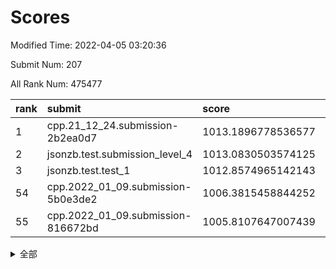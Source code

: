 # Scores

Modified Time: 2022-04-05 03:20:36

Submit Num: 207

All Rank Num: 475477

| rank |               submit               |       score        |       sigma        | pk_num |
| :--- | :--------------------------------- | :----------------- | :----------------- | :----- |
| 1    | cpp.21_12_24.submission-2b2ea0d7   | 1013.1896778536577 | 0.8110627883081328 | 9191   |
| 2    | jsonzb.test.submission_level_4     | 1013.0830503574125 | 0.8165772893965458 | 9189   |
| 3    | jsonzb.test.test_1                 | 1012.8574965142143 | 0.8128091190258155 | 9188   |
| 54   | cpp.2022_01_09.submission-5b0e3de2 | 1006.3815458844252 | 0.7341227667879238 | 9188   |
| 55   | cpp.2022_01_09.submission-816672bd | 1005.8107647007439 | 0.7226012375501948 | 9186   |


<details>
<summary>全部</summary>

| rank |                 submit                 |       score        |       sigma        | pk_num |
| :--- | :------------------------------------- | :----------------- | :----------------- | :----- |
| 1    | cpp.21_12_24.submission-2b2ea0d7       | 1013.1896778536577 | 0.8110627883081328 | 9191   |
| 2    | jsonzb.test.submission_level_4         | 1013.0830503574125 | 0.8165772893965458 | 9189   |
| 3    | jsonzb.test.test_1                     | 1012.8574965142143 | 0.8128091190258155 | 9188   |
| 4    | gobigger.level_3.submission_level_3_18 | 1012.6524864654785 | 0.7889380059985152 | 9188   |
| 5    | gobigger.level_3.submission_level_3_10 | 1012.191376235687  | 0.7689712586013188 | 9193   |
| 6    | gobigger.level_3.submission_level_3_13 | 1011.4663905445034 | 0.7946750213259605 | 9191   |
| 7    | gobigger.level_3.submission_level_3_4  | 1011.0259134302178 | 0.751432365445894  | 9191   |
| 8    | gobigger.level_3.submission_level_3_11 | 1010.709613522074  | 0.7561263386796057 | 9186   |
| 9    | gobigger.level_3.submission_level_3_45 | 1010.6188723899567 | 0.7555939531745517 | 9181   |
| 10   | gobigger.level_3.submission_level_3_8  | 1010.6116628340137 | 0.7823808227948409 | 9190   |
| 11   | gobigger.level_3.submission_level_3_12 | 1010.6059721023121 | 0.7862589908798011 | 9184   |
| 12   | gobigger.level_3.submission_level_3_5  | 1010.5892188387805 | 0.7627327628004187 | 9180   |
| 13   | gobigger.level_3.submission_level_3_21 | 1010.552489966869  | 0.7487601244893466 | 9186   |
| 14   | gobigger.level_3.submission_level_3_44 | 1010.4690443866439 | 0.7665005635307303 | 9184   |
| 15   | gobigger.level_3.submission_level_3_32 | 1010.4575893625755 | 0.7630897077032708 | 9187   |
| 16   | gobigger.level_3.submission_level_3_1  | 1010.4509499619533 | 0.7691139720596015 | 9188   |
| 17   | gobigger.level_3.submission_level_3_47 | 1010.4251884876859 | 0.772156156308627  | 9185   |
| 18   | gobigger.level_3.submission_level_3_48 | 1010.3608707295596 | 0.7553562822083326 | 9191   |
| 19   | gobigger.level_3.submission_level_3_37 | 1010.3295662977597 | 0.7719277275249564 | 9192   |
| 20   | gobigger.level_3.submission_level_3_15 | 1010.2967811240503 | 0.8197650630968645 | 9189   |
| 21   | gobigger.level_3.submission_level_3_0  | 1010.2962285087252 | 0.7749617932756292 | 9188   |
| 22   | gobigger.level_3.submission_level_3_49 | 1010.2705527657181 | 0.7619889847162055 | 9190   |
| 23   | gobigger.level_3.submission_level_3_26 | 1010.2570240478474 | 0.7554838527228309 | 9191   |
| 24   | gobigger.level_3.submission_level_3_38 | 1010.2525738635626 | 0.7524661280550639 | 9187   |
| 25   | gobigger.level_3.submission_level_3_2  | 1010.246406118401  | 0.7585876188157583 | 9188   |
| 26   | gobigger.level_3.submission_level_3_31 | 1010.0711472555648 | 0.7582635289706194 | 9188   |
| 27   | gobigger.level_3.submission_level_3_16 | 1010.0320182717857 | 0.7639816577512379 | 9188   |
| 28   | gobigger.level_3.submission_level_3_17 | 1009.9885227765329 | 0.7642803321243624 | 9190   |
| 29   | gobigger.level_3.submission_level_3_36 | 1009.9654741192144 | 0.7491137340639691 | 9184   |
| 30   | gobigger.level_3.submission_level_3_25 | 1009.9486831270087 | 0.7453661143988723 | 9187   |
| 31   | gobigger.level_3.submission_level_3_23 | 1009.844922861984  | 0.7476579130338784 | 9187   |
| 32   | gobigger.level_3.submission_level_3_35 | 1009.6876517977712 | 0.7488425777985834 | 9186   |
| 33   | gobigger.level_3.submission_level_3_22 | 1009.6204866879955 | 0.76283926360095   | 9188   |
| 34   | gobigger.level_3.submission_level_3_19 | 1009.508024828608  | 0.7587328451971214 | 9186   |
| 35   | gobigger.level_3.submission_level_3_29 | 1009.4112871391799 | 0.7610887384486749 | 9185   |
| 36   | gobigger.level_3.submission_level_3_3  | 1009.404984671377  | 0.7484363574262418 | 9193   |
| 37   | gobigger.level_3.submission_level_3_46 | 1009.3911058357116 | 0.7388854365533087 | 9183   |
| 38   | gobigger.level_3.submission_level_3_40 | 1009.3135088989608 | 0.7290471658809385 | 9190   |
| 39   | gobigger.level_3.submission_level_3_43 | 1009.308409289056  | 0.7579551619155901 | 9185   |
| 40   | gobigger.level_3.submission_level_3_6  | 1009.1636172004129 | 0.7789612449203106 | 9189   |
| 41   | gobigger.level_3.submission_level_3_42 | 1009.1307422847048 | 0.767397044496551  | 9188   |
| 42   | gobigger.level_3.submission_level_3_34 | 1009.0907063726847 | 0.7471888139815986 | 9181   |
| 43   | gobigger.level_3.submission_level_3_7  | 1009.0903273888251 | 0.7279332673652524 | 9184   |
| 44   | gobigger.level_3.submission_level_3_39 | 1009.0768689347404 | 0.7700700933156102 | 9187   |
| 45   | gobigger.level_3.submission_level_3_41 | 1009.0755611464575 | 0.7509661617126783 | 9188   |
| 46   | gobigger.level_3.submission_level_3_27 | 1008.9880472137455 | 0.7525567377005322 | 9188   |
| 47   | gobigger.level_3.submission_level_3_30 | 1008.9634444591026 | 0.7395335956889598 | 9186   |
| 48   | gobigger.level_3.submission_level_3_14 | 1008.9563961732555 | 0.7681558441602646 | 9186   |
| 49   | gobigger.level_3.submission_level_3_28 | 1008.9466078050208 | 0.7433329435798105 | 9190   |
| 50   | gobigger.level_3.submission_level_3_20 | 1008.9154969841259 | 0.7478346853713796 | 9193   |
| 51   | gobigger.level_3.submission_level_3_9  | 1008.8183404172547 | 0.7695188250126406 | 9185   |
| 52   | gobigger.level_3.submission_level_3_33 | 1008.625667809515  | 0.7463763666350451 | 9187   |
| 53   | gobigger.level_3.submission_level_3_24 | 1008.4646447654341 | 0.7426085902243188 | 9188   |
| 54   | cpp.2022_01_09.submission-5b0e3de2     | 1006.3815458844252 | 0.7341227667879238 | 9188   |
| 55   | cpp.2022_01_09.submission-816672bd     | 1005.8107647007439 | 0.7226012375501948 | 9186   |
| 56   | gobigger.level_1.submission_level_1_24 | 1005.0500810656363 | 0.7089697976314236 | 9188   |
| 57   | gobigger.level_1.submission_level_1_40 | 1004.8601000389664 | 0.7124706511368376 | 9184   |
| 58   | gobigger.level_1.submission_level_1_5  | 1004.6948943019366 | 0.7151975795049043 | 9190   |
| 59   | gobigger.level_1.submission_level_1_36 | 1004.482222466604  | 0.717340006788319  | 9188   |
| 60   | gobigger.level_1.submission_level_1_34 | 1004.224204325493  | 0.7124262373459856 | 9191   |
| 61   | gobigger.level_1.submission_level_1_32 | 1004.074951930445  | 0.7235547597030195 | 9186   |
| 62   | gobigger.level_1.submission_level_1_22 | 1004.0745283480951 | 0.7117140485602101 | 9187   |
| 63   | gobigger.level_1.submission_level_1_28 | 1004.0697948503779 | 0.7210126680415722 | 9188   |
| 64   | gobigger.level_1.submission_level_1_49 | 1003.9380065134544 | 0.7145961220951065 | 9189   |
| 65   | gobigger.level_1.submission_level_1_31 | 1003.8757520860221 | 0.7117728996778069 | 9188   |
| 66   | gobigger.level_1.submission_level_1_12 | 1003.8744363774158 | 0.7178940459510572 | 9192   |
| 67   | gobigger.level_1.submission_level_1_16 | 1003.8565707211751 | 0.7078767118211244 | 9189   |
| 68   | gobigger.level_1.submission_level_1_21 | 1003.7518779069948 | 0.7204982415700057 | 9186   |
| 69   | gobigger.level_1.submission_level_1_10 | 1003.7450961662703 | 0.7152440907266395 | 9187   |
| 70   | gobigger.level_1.submission_level_1_47 | 1003.7346205182077 | 0.717627943661054  | 9194   |
| 71   | gobigger.level_1.submission_level_1_9  | 1003.5434965919693 | 0.7139450061445441 | 9186   |
| 72   | gobigger.level_1.submission_level_1_14 | 1003.5300912816102 | 0.7284423965569136 | 9185   |
| 73   | gobigger.level_1.submission_level_1_11 | 1003.435811833427  | 0.7122554985470841 | 9189   |
| 74   | gobigger.level_1.submission_level_1_46 | 1003.4210691130423 | 0.7057996632129732 | 9186   |
| 75   | gobigger.level_1.submission_level_1_17 | 1003.4173163107482 | 0.720033966428616  | 9183   |
| 76   | gobigger.level_1.submission_level_1_3  | 1003.4057082064618 | 0.7131806866274084 | 9189   |
| 77   | gobigger.level_1.submission_level_1_13 | 1003.29228687532   | 0.7145996837809265 | 9183   |
| 78   | gobigger.level_1.submission_level_1_23 | 1003.2132907811678 | 0.724834315615168  | 9189   |
| 79   | gobigger.level_1.submission_level_1_39 | 1003.1921045118739 | 0.7154012364207956 | 9188   |
| 80   | gobigger.level_1.submission_level_1_25 | 1003.1737284405395 | 0.7149705496816416 | 9182   |
| 81   | gobigger.level_1.submission_level_1_37 | 1003.1183539656864 | 0.7164367541350181 | 9190   |
| 82   | gobigger.level_1.submission_level_1_41 | 1003.1075989576092 | 0.7093500631865263 | 9187   |
| 83   | gobigger.level_1.submission_level_1_48 | 1003.0864403758626 | 0.724710901128168  | 9193   |
| 84   | gobigger.level_1.submission_level_1_30 | 1003.024370323718  | 0.724854734846251  | 9188   |
| 85   | gobigger.level_1.submission_level_1_26 | 1002.9976922013492 | 0.7154114804694734 | 9191   |
| 86   | gobigger.level_1.submission_level_1_33 | 1002.9671887226477 | 0.704753889750401  | 9188   |
| 87   | gobigger.level_1.submission_level_1_2  | 1002.9571792295737 | 0.7042579458605065 | 9189   |
| 88   | gobigger.level_1.submission_level_1_45 | 1002.9560578510717 | 0.7133535354370645 | 9189   |
| 89   | gobigger.level_1.submission_level_1_8  | 1002.9380928701522 | 0.7115024637313928 | 9183   |
| 90   | gobigger.level_1.submission_level_1_44 | 1002.9124155697209 | 0.7182107715979621 | 9188   |
| 91   | gobigger.level_1.submission_level_1_29 | 1002.9025294785904 | 0.7114056014014163 | 9189   |
| 92   | gobigger.level_1.submission_level_1_4  | 1002.8879855039324 | 0.7038959073158634 | 9191   |
| 93   | gobigger.level_1.submission_level_1_42 | 1002.8343675017587 | 0.7150602935211973 | 9183   |
| 94   | gobigger.level_1.submission_level_1_27 | 1002.7347351183708 | 0.7083102724462296 | 9186   |
| 95   | gobigger.level_1.submission_level_1_38 | 1002.7216691700131 | 0.7086633982537892 | 9188   |
| 96   | gobigger.level_1.submission_level_1_19 | 1002.6440135214057 | 0.7226508303885383 | 9188   |
| 97   | gobigger.level_1.submission_level_1_35 | 1002.5340518400009 | 0.7152341018118131 | 9191   |
| 98   | gobigger.level_1.submission_level_1_15 | 1002.4772174216299 | 0.7279841255576793 | 9184   |
| 99   | gobigger.level_1.submission_level_1_20 | 1002.4063726038564 | 0.7201186935624005 | 9191   |
| 100  | gobigger.level_1.submission_level_1_18 | 1002.3501506413285 | 0.7151150846033855 | 9188   |
| 101  | gobigger.level_1.submission_level_1_43 | 1002.3200296644332 | 0.7089514783273471 | 9184   |
| 102  | gobigger.level_1.submission_level_1_7  | 1002.1963328882612 | 0.7172419142768007 | 9187   |
| 103  | gobigger.level_1.submission_level_1_6  | 1002.173711870297  | 0.7363294245024677 | 9183   |
| 104  | gobigger.level_1.submission_level_1_1  | 1001.7572803786239 | 0.7205260124157692 | 9189   |
| 105  | gobigger.level_1.submission_level_1_0  | 1001.4426350785811 | 0.7125009205624542 | 9190   |
| 106  | gobigger.random.submission_random_37   | 997.9527840633524  | 0.7043552889799498 | 9194   |
| 107  | gobigger.random.submission_random_25   | 997.5939281718632  | 0.6975728158210099 | 9190   |
| 108  | gobigger.random.submission_random_27   | 997.5669636507805  | 0.7071330129250156 | 9189   |
| 109  | gobigger.random.submission_random_35   | 997.4466335983644  | 0.7006239434802719 | 9190   |
| 110  | gobigger.random.submission_random_28   | 997.3360508659445  | 0.7217190397931313 | 9191   |
| 111  | gobigger.random.submission_random_39   | 997.149273959434   | 0.7062134439990627 | 9189   |
| 112  | gobigger.random.submission_random_42   | 997.0611632129086  | 0.716751978927354  | 9193   |
| 113  | gobigger.random.submission_random_38   | 996.9093420587195  | 0.7048798616801378 | 9190   |
| 114  | gobigger.random.submission_random_9    | 996.8979383637261  | 0.7025170425096842 | 9192   |
| 115  | gobigger.random.submission_random_49   | 996.8050246773339  | 0.7083738406950395 | 9182   |
| 116  | gobigger.random.submission_random_34   | 996.7644169322459  | 0.7068025147079494 | 9190   |
| 117  | gobigger.random.submission_random_31   | 996.6955260189734  | 0.7255682420550146 | 9189   |
| 118  | gobigger.random.submission_random_18   | 996.6250752329448  | 0.7116171220928486 | 9190   |
| 119  | gobigger.random.submission_random_41   | 996.6150938733489  | 0.7132481987007541 | 9186   |
| 120  | gobigger.random.submission_random_16   | 996.5812872446788  | 0.7177008324755648 | 9188   |
| 121  | gobigger.random.submission_random_3    | 996.5681871736746  | 0.7124430259919384 | 9190   |
| 122  | gobigger.random.submission_random_13   | 996.4926302024503  | 0.7113859841133118 | 9188   |
| 123  | gobigger.random.submission_random_26   | 996.490187237818   | 0.6964594035926436 | 9190   |
| 124  | gobigger.random.submission_random_21   | 996.3563357255371  | 0.7045349599987171 | 9191   |
| 125  | gobigger.random.submission_random_44   | 996.3435004685867  | 0.7153680971381464 | 9188   |
| 126  | gobigger.random.submission_random_45   | 996.309293500617   | 0.699234098510085  | 9186   |
| 127  | gobigger.random.submission_random_19   | 996.2435050447864  | 0.7037665224398173 | 9188   |
| 128  | gobigger.random.submission_random_1    | 996.1461143969735  | 0.7211164363034999 | 9187   |
| 129  | gobigger.random.submission_random_33   | 996.1399796662789  | 0.7106348072019533 | 9189   |
| 130  | gobigger.random.submission_random_11   | 996.0740115347554  | 0.7121119045915162 | 9195   |
| 131  | gobigger.random.submission_random_10   | 996.0471360831333  | 0.7219450344463115 | 9194   |
| 132  | gobigger.random.submission_random_32   | 996.0189391442602  | 0.7000406211742383 | 9187   |
| 133  | gobigger.random.submission_random_7    | 996.0182335691602  | 0.7209673406617787 | 9188   |
| 134  | gobigger.random.submission_random_46   | 995.9949587959046  | 0.7002158299477047 | 9187   |
| 135  | gobigger.random.submission_random_5    | 995.9307681366254  | 0.7171666170583333 | 9190   |
| 136  | gobigger.random.submission_random_14   | 995.9188231788173  | 0.7046686834670806 | 9185   |
| 137  | gobigger.random.submission_random_2    | 995.7971155315151  | 0.7143802937912288 | 9184   |
| 138  | gobigger.random.submission_random_4    | 995.7590985988429  | 0.7010828377692107 | 9189   |
| 139  | gobigger.random.submission_random_20   | 995.6821798912666  | 0.7101760294947231 | 9190   |
| 140  | gobigger.random.submission_random_0    | 995.5540809972686  | 0.7105977547007509 | 9187   |
| 141  | gobigger.random.submission_random_36   | 995.5526515347743  | 0.7152092026654326 | 9190   |
| 142  | gobigger.random.submission_random_22   | 995.5217524149242  | 0.7062855855695419 | 9188   |
| 143  | gobigger.random.submission_random_43   | 995.4780923775957  | 0.6934048568771034 | 9185   |
| 144  | gobigger.random.submission_random_30   | 995.4732601405219  | 0.7075578985973546 | 9188   |
| 145  | gobigger.random.submission_random_29   | 995.4036200594522  | 0.7147727915759481 | 9191   |
| 146  | gobigger.random.submission_random_8    | 995.3245750410478  | 0.7111135304747754 | 9188   |
| 147  | gobigger.random.submission_random_48   | 995.2806845605387  | 0.6972146576955705 | 9191   |
| 148  | gobigger.random.submission_random_47   | 995.2042651239063  | 0.7034743432243231 | 9184   |
| 149  | gobigger.random.submission_random_12   | 995.0519030187752  | 0.725523290096504  | 9190   |
| 150  | gobigger.random.submission_random_6    | 994.9935257463763  | 0.7189269003582223 | 9185   |
| 151  | gobigger.random.submission_random_23   | 994.9587303022087  | 0.7159645513277206 | 9189   |
| 152  | gobigger.random.submission_random_40   | 994.7619295326743  | 0.7148178209486309 | 9189   |
| 153  | gobigger.random.submission_random_24   | 994.724876530146   | 0.7136355138717928 | 9188   |
| 154  | gobigger.level_2.submission_level_2_20 | 994.6960621658538  | 0.7147738942477049 | 9190   |
| 155  | gobigger.random.submission_random_15   | 994.5660965034191  | 0.7003238500222163 | 9186   |
| 156  | gobigger.random.submission_random_17   | 994.5612407178005  | 0.7329088033896061 | 9187   |
| 157  | gobigger.level_2.submission_level_2_34 | 994.4421616513866  | 0.7307838981434847 | 9189   |
| 158  | gobigger.level_2.submission_level_2_6  | 993.9116153593     | 0.7392388196329719 | 9188   |
| 159  | gobigger.level_2.submission_level_2_27 | 993.773205859352   | 0.7218334044935626 | 9188   |
| 160  | gobigger.level_2.submission_level_2_43 | 993.3136015372309  | 0.7227004699795396 | 9187   |
| 161  | gobigger.level_2.submission_level_2_17 | 993.2795969259425  | 0.7403243871062078 | 9190   |
| 162  | gobigger.level_2.submission_level_2_0  | 993.2770668798668  | 0.7331023595887963 | 9188   |
| 163  | gobigger.level_2.submission_level_2_22 | 993.2139251194853  | 0.730689022467738  | 9189   |
| 164  | gobigger.level_2.submission_level_2_15 | 993.0639115383975  | 0.7482407360551657 | 9189   |
| 165  | gobigger.level_2.submission_level_2_39 | 993.0538615414     | 0.7528248082848279 | 9190   |
| 166  | gobigger.level_2.submission_level_2_26 | 992.8598821271212  | 0.7376676982004504 | 9185   |
| 167  | gobigger.level_2.submission_level_2_7  | 992.8586722990798  | 0.7362362925041812 | 9187   |
| 168  | gobigger.level_2.submission_level_2_13 | 992.8177277914239  | 0.7326331188350104 | 9189   |
| 169  | gobigger.level_2.submission_level_2_29 | 992.7898691619401  | 0.7322964236858422 | 9190   |
| 170  | gobigger.level_2.submission_level_2_46 | 992.7500693055053  | 0.7518787808356034 | 9187   |
| 171  | gobigger.level_2.submission_level_2_2  | 992.7427328811538  | 0.7491369397209012 | 9183   |
| 172  | gobigger.level_2.submission_level_2_9  | 992.729889875179   | 0.7527544610620512 | 9192   |
| 173  | gobigger.level_2.submission_level_2_33 | 992.5937706167969  | 0.7417659557947619 | 9185   |
| 174  | gobigger.level_2.submission_level_2_12 | 992.4692418382214  | 0.757202034816391  | 9185   |
| 175  | gobigger.level_2.submission_level_2_37 | 992.3832231252755  | 0.7345536874114688 | 9189   |
| 176  | gobigger.level_2.submission_level_2_25 | 992.358335795905   | 0.737520157164748  | 9186   |
| 177  | gobigger.level_2.submission_level_2_48 | 992.353297807059   | 0.734229231297274  | 9190   |
| 178  | gobigger.level_2.submission_level_2_35 | 992.3267881629437  | 0.7511596242721383 | 9187   |
| 179  | gobigger.level_2.submission_level_2_23 | 992.2653526347201  | 0.7309561125415721 | 9186   |
| 180  | gobigger.level_2.submission_level_2_42 | 992.164457432403   | 0.7417804289073096 | 9184   |
| 181  | gobigger.level_2.submission_level_2_24 | 992.046760932189   | 0.7502655011933537 | 9189   |
| 182  | gobigger.level_2.submission_level_2_49 | 992.0126528201419  | 0.7497652625991427 | 9186   |
| 183  | gobigger.level_2.submission_level_2_32 | 991.8923127243568  | 0.7561607094236635 | 9190   |
| 184  | gobigger.level_2.submission_level_2_18 | 991.85341818501    | 0.731292500778767  | 9182   |
| 185  | gobigger.level_2.submission_level_2_21 | 991.8159740838345  | 0.7201226507056936 | 9190   |
| 186  | gobigger.level_2.submission_level_2_38 | 991.7942082031454  | 0.7383780872095811 | 9189   |
| 187  | gobigger.level_2.submission_level_2_45 | 991.754052243848   | 0.7522560066927046 | 9188   |
| 188  | gobigger.level_2.submission_level_2_30 | 991.7335698182937  | 0.7581901008337628 | 9186   |
| 189  | gobigger.level_2.submission_level_2_8  | 991.6915368998075  | 0.7759979603289788 | 9192   |
| 190  | gobigger.level_2.submission_level_2_41 | 991.6535605780273  | 0.7407500319835855 | 9191   |
| 191  | gobigger.level_2.submission_level_2_10 | 991.6358539547255  | 0.7462134694720847 | 9188   |
| 192  | gobigger.level_2.submission_level_2_19 | 991.5845817854695  | 0.7542988313612107 | 9190   |
| 193  | gobigger.level_2.submission_level_2_1  | 991.5072902747581  | 0.7603824758735971 | 9190   |
| 194  | gobigger.level_2.submission_level_2_4  | 991.4717317256448  | 0.7357910423304075 | 9179   |
| 195  | gobigger.level_2.submission_level_2_11 | 991.4687599081085  | 0.755909504488825  | 9190   |
| 196  | gobigger.level_2.submission_level_2_3  | 991.3732192824164  | 0.7514182958825257 | 9189   |
| 197  | gobigger.level_2.submission_level_2_28 | 991.1346445389165  | 0.7559257722246036 | 9183   |
| 198  | gobigger.level_2.submission_level_2_44 | 991.0905480469145  | 0.7548825389360617 | 9184   |
| 199  | gobigger.level_2.submission_level_2_47 | 991.0747224219718  | 0.765615820564017  | 9184   |
| 200  | gobigger.level_2.submission_level_2_31 | 991.0436413331526  | 0.7544860527963564 | 9191   |
| 201  | gobigger.level_2.submission_level_2_14 | 990.7664668827655  | 0.7421892304381016 | 9193   |
| 202  | gobigger.level_2.submission_level_2_40 | 990.3451530999336  | 0.7604601931823805 | 9190   |
| 203  | gobigger.level_2.submission_level_2_36 | 990.0083417229259  | 0.7785125631795714 | 9190   |
| 204  | gobigger.level_2.submission_level_2_5  | 989.6936393881468  | 0.7846806061177124 | 9190   |
| 205  | gobigger.level_2.submission_level_2_16 | 989.3981818021855  | 0.7776393347911812 | 9189   |
| 206  | gobigger.none.submission_none_1        | 977.2250687891691  | 1.3500202433078379 | 9194   |
| 207  | gobigger.none.submission_none_0        | 976.1478219230208  | 1.4560627449914263 | 9189   |

</details>